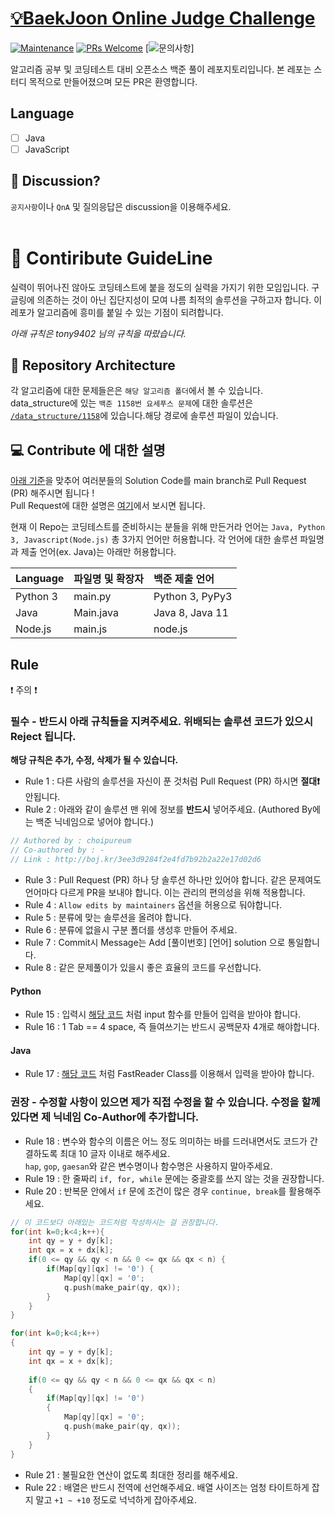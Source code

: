 # [💡BaekJoon Online Judge Challenge](https://github.com/IloveDev-Crew/BaekJoon-Challenge)

[![Maintenance](https://img.shields.io/badge/Maintained%3F-yes-green.svg)](https://github.com/choipureum/CommitChecker/graphs/commit-activity) 
[![PRs Welcome](https://img.shields.io/badge/PRs-welcome-brightgreen.svg?style=flat-square)](http://makeapullrequest.com)
[![문의사항](https://img.shields.io/badge/%EB%AC%B8%EC%9D%98%ED%95%98%EA%B8%B0-pooreumsunny%40gamil.com-green)]

알고리즘 공부 및 코딩테스트 대비 오픈소스 백준 풀이 레포지토리입니다. 
본 레포는 스터디 목적으로 만들어졌으며 모든 PR은 환영합니다.

## Language

- [ ] Java
- [ ] JavaScript

## 💑 Discussion?

```공지사항```이나 ```QnA``` 및 질의응답은 discussion을 이용해주세요.
<br><br>

# 📄 Contiribute GuideLine

실력이 뛰어나진 않아도 코딩테스트에 붙을 정도의 실력을 가지기 위한 모임입니다. 구글링에 의존하는 것이 아닌 집단지성이 모여 나름 최적의 솔루션을 구하고자 합니다. 
이 레포가 알고리즘에 흥미를 붙일 수 있는 기점이 되려합니다.

*아래 규칙은 tony9402 님의 규칙을 따랐습니다.*

## 📁 Repository Architecture

각 알고리즘에 대한 문제들은은  ```해당 알고리즘 폴더```에서 볼 수 있습니다.  
data_structure에 있는 ```백준 1158번 요세푸스 문제```에 대한 솔루션은 [```/data_structure/1158```](https://github.com/MakeFire/BaekJoon-Challenge/data_structure/1158)에 있습니다.해당 경로에 솔루션 파일이 있습니다.


## 💻 Contribute 에 대한 설명

[아래 기준](#rule)을 맞추어 여러분들의 Solution Code를 main branch로 Pull Request (PR) 해주시면 됩니다 !  
Pull Request에 대한 설명은 [여기](https://wayhome25.github.io/git/2017/07/08/git-first-pull-request-story/)에서 보시면 됩니다.

현재 이 Repo는 코딩테스트를 준비하시는 분들을 위해 만든거라 언어는 ```Java, Python 3, Javascript(Node.js)``` 총 3가지 언어만 허용합니다. 각 언어에 대한 솔루션 파일명과 제출 언어(ex. Java)는 아래만 허용합니다.

| Language | 파일명 및 확장자 | 백준 제출 언어      |
| :------- | :--------------- | :------------------ |
| Python 3 | main.py          | Python 3, PyPy3     |
| Java     | Main.java        | Java 8, Java 11     |
| Node.js  | main.js          | node.js             |

## Rule

❗️ 주의 ❗️
### 필수 - 반드시 아래 규칙들을 지켜주세요. 위배되는 솔루션 코드가 있으시 Reject 됩니다.

**해당 규칙은 추가, 수정, 삭제가 될 수 있습니다.**

- Rule 1 : 다른 사람의 솔루션을 자신이 푼 것처럼 Pull Request (PR) 하시면 **절대❗️** 안됩니다.
- Rule 2 : 아래와 같이 솔루션 맨 위에 정보를 **반드시** 넣어주세요. (Authored By에는 백준 닉네임으로 넣어야 합니다.)

```java
// Authored by : choipureum
// Co-authored by : -
// Link : http://boj.kr/3ee3d9284f2e4fd7b92b2a22e17d02d6
```

- Rule 3 : Pull Request (PR) 하나 당 솔루션 하나만 있어야 합니다. 같은 문제여도 언어마다 다르게 PR을 보내야 합니다. 이는 관리의 편의성을 위해 적용합니다.
- Rule 4 : `Allow edits by maintainers` 옵션을 허용으로 둬야합니다.
- Rule 5 : 분류에 맞는 솔루션을 올려야 합니다.
- Rule 6 : 분류에 없을시 구분 폴더를 생성후 만들어 주세요.
- Rule 7 : Commit시 Message는 Add [풀이번호] [언어] solution 으로 통일합니다.
- Rule 8 : 같은 문제풀이가 있을시 좋은 효율의 코드를 우선합니다.

#### Python

- Rule 15 : 입력시 [해당 코드](http://boj.kr/e94b3c2e8dce4332b75806ff58c2981d) 처럼 input 함수를 만들어 입력을 받아야 합니다.
- Rule 16 : 1 Tab == 4 space, 즉 들여쓰기는 반드시 공백문자 4개로 해야합니다.  

#### Java

- Rule 17 : [해당 코드](http://boj.kr/474912cdad044873b6aa14e34643f7b7) 처럼 FastReader Class를 이용해서 입력을 받아야 합니다.

### 권장 - 수정할 사항이 있으면 제가 직접 수정을 할 수 있습니다. 수정을 할께 있다면 제 닉네임 Co-Author에 추가합니다.

- Rule 18 : 변수와 함수의 이름은 어느 정도 의미하는 바를 드러내면서도 코드가 간결하도록 최대 10 글자 이내로 해주세요.  
  `hap`, `gop`, `gaesan`와 같은 변수명이나 함수명은 사용하지 말아주세요.
- Rule 19 : 한 줄짜리 `if, for, while` 문에는 중괄호를 쓰지 않는 것을 권장합니다.
- Rule 20 : 반복문 안에서 `if` 문에 조건이 많은 경우 `continue, break`를 활용해주세요.  

```cpp
// 이 코드보다 아래있는 코드처럼 작성하시는 걸 권장합니다.
for(int k=0;k<4;k++){
    int qy = y + dy[k];
    int qx = x + dx[k];
    if(0 <= qy && qy < n && 0 <= qx && qx < n) {
        if(Map[qy][qx] != '0') {
            Map[qy][qx] = '0';
            q.push(make_pair(qy, qx));
        }
    }
}

for(int k=0;k<4;k++)
{
    int qy = y + dy[k];
    int qx = x + dx[k];
    
    if(0 <= qy && qy < n && 0 <= qx && qx < n) 
    {
        if(Map[qy][qx] != '0') 
        {
            Map[qy][qx] = '0';
            q.push(make_pair(qy, qx));
        }
    }
}
```
- Rule 21 : 불필요한 연산이 없도록 최대한 정리를 해주세요.
- Rule 22 : 배열은 반드시 전역에 선언해주세요. 배열 사이즈는 엄청 타이트하게 잡지 말고 `+1 ~ +10` 정도로 넉넉하게 잡아주세요.
